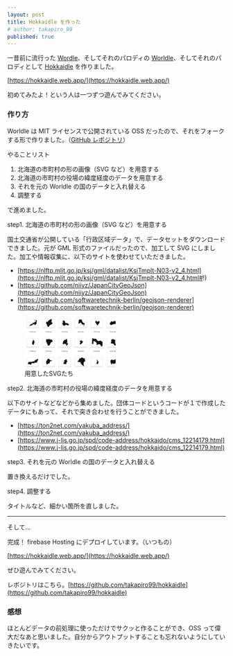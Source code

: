 ```yaml
---
layout: post
title: Hokkaidle を作った
# author: takapiro_99
published: true
---
```


一昔前に流行った [Wordle](https://www.nytimes.com/games/wordle/index.html)、そしてそれのパロディの [Worldle](https://worldle.teuteuf.fr/)、そしてそれのパロディとして [Hokkaidle](https://hokkaidle.web.app/) を作りました。

[https://hokkaidle.web.app/](https://hokkaidle.web.app/)

初めてみたよ！という人は一つずつ遊んでみてください。

### 作り方

Worldle は MIT ライセンスで公開されている OSS だったので、それをフォークする形で作りました。（[GitHub レポジトリ](https://github.com/markgalassi/worldle)）

やることリスト

1. 北海道の市町村の形の画像（SVG など）を用意する
2. 北海道の市町村の役場の緯度経度のデータを用意する
3. それを元の Worldle の国のデータと入れ替える
4. 調整する

で進めました。

step1. 北海道の市町村の形の画像（SVG など）を用意する

国土交通省が公開している「行政区域データ」で、データセットをダウンロードできました。元が GML 形式のファイルだったので、加工して SVG にしました。加工や情報収集に、以下のサイトを使わせていただきました。

- [https://nlftp.mlit.go.jp/ksj/gml/datalist/KsjTmplt-N03-v2_4.html](https://nlftp.mlit.go.jp/ksj/gml/datalist/KsjTmplt-N03-v2_4.html#!)
- [https://github.com/niiyz/JapanCityGeoJson](https://github.com/niiyz/JapanCityGeoJson)
- [https://github.com/softwaretechnik-berlin/geojson-renderer](https://github.com/softwaretechnik-berlin/geojson-renderer)

<figure class="figure-image figure-image-fotolife" title="用意したSVGたち" style="width:15em">
<img src="/assets/2023/hokkaido_svgs.png" />
<figcaption>用意したSVGたち</figcaption></figure>

step2. 北海道の市町村の役場の緯度経度のデータを用意する

以下のサイトなどなどから集めました。団体コードというコードが１で作成したデータにもあって、それで突き合わせを行うことができました。

- [https://ton2net.com/yakuba_address/](https://ton2net.com/yakuba_address/)
- [https://www.j-lis.go.jp/spd/code-address/hokkaido/cms_12214179.html](https://www.j-lis.go.jp/spd/code-address/hokkaido/cms_12214179.html)

step3. それを元の Worldle の国のデータと入れ替える

置き換えるだけでした。

step4. 調整する

タイトルなど、細かい箇所を直しました。

---

そして…

完成！ firebase Hosting にデプロイしています。（いつもの）

[https://hokkaidle.web.app/](https://hokkaidle.web.app/)

ぜひ遊んでみてください。

レポジトリはこちら。[https://github.com/takapiro99/hokkaidle](https://github.com/takapiro99/hokkaidle)

### 感想

ほとんどデータの前処理に使っただけでサクッと作ることができ、OSS って偉大だなあと思いました。自分からアウトプットすることも忘れないようにしていきたいです。
